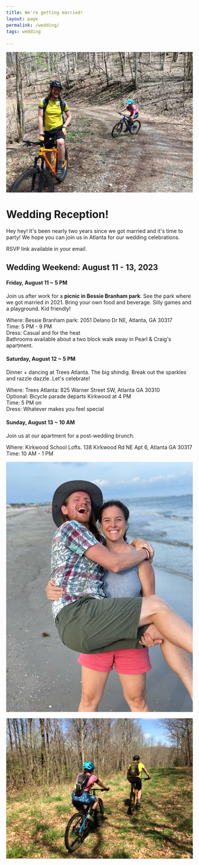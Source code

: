```yaml
---
title: We're getting married!
layout: page
permalink: /wedding/
tags: wedding

---
```

![](/images/riding.JPG)

# Wedding Reception!

Hey hey! It's been nearly two years since we got married and it's time to party! We hope you can join us in Atlanta for our wedding celebrations.

RSVP link available in your email.

## Wedding Weekend: August 11 - 13, 2023

#### Friday, August 11 ~ 5 PM
Join us after work for a <strong>picnic in Bessie Branham park</strong>. See the park where we got married in 2021. Bring your own food and beverage. Silly games and a playground. Kid friendly!

Where: Bessie Branham park: 2051 Delano Dr NE, Atlanta, GA 30317<br>
Time: 5 PM - 9 PM<br>
Dress: Casual and for the heat<br>
Bathrooms available about a two block walk away in Pearl & Craig's apartment.

#### Saturday, August 12 ~ 5 PM
Dinner + dancing at Trees Atlanta. The big shindig. Break out the sparkles and razzle dazzle. Let's celebrate!

Where: Trees Atlanta: 825 Warner Street SW, Atlanta GA 30310<br>
Optional: Bicycle parade departs Kirkwood at 4 PM<br>
Time: 5 PM on<br>
Dress: Whatever makes you feel special

#### Sunday, August 13 ~ 10 AM
Join us at our apartment for a post-wedding brunch.

Where: Kirkwood School Lofts. 138 Kirkwood Rd NE Apt 6, Atlanta GA 30317<br>
Time: 10 AM - 1 PM


![](/images/beach_lift.JPG)

![](/images/riding-into-sunset.JPG)
